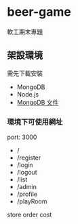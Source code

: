 # beer-game
軟工期末專題
## 架設環境
需先下載安裝
- MongoDB
- Node.js
- [MongoDB 文件](https://docs.mongodb.com/v3.2/tutorial/install-mongodb-on-windows/)
### 環境下可使用網址

port: 3000

- /
- /register
- /login
- /logout
- /list
- /admin
- /profile
- /playRoom

store
order
cost

